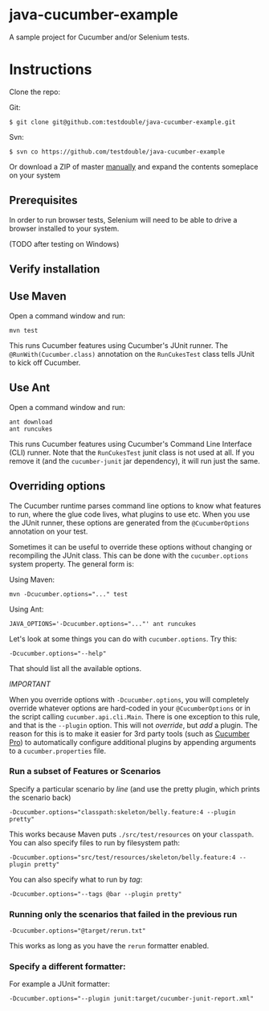 
# java-cucumber-example

A sample project for Cucumber and/or Selenium tests.

# Instructions

Clone the repo:

Git:
```
$ git clone git@github.com:testdouble/java-cucumber-example.git
```

Svn:
```
$ svn co https://github.com/testdouble/java-cucumber-example
```

Or download a ZIP of master [manually](https://github.com/testdouble/java-cucumber-example/archive/master.zip) and expand the contents someplace on your system

## Prerequisites

In order to run browser tests, Selenium will need to be able to drive a browser
installed to your system.

(TODO after testing on Windows)

## Verify installation

## Use Maven

Open a command window and run:

    mvn test

This runs Cucumber features using Cucumber's JUnit runner. The `@RunWith(Cucumber.class)` annotation on the `RunCukesTest`
class tells JUnit to kick off Cucumber.

## Use Ant

Open a command window and run:

    ant download
    ant runcukes

This runs Cucumber features using Cucumber's Command Line Interface (CLI) runner. Note that the `RunCukesTest` junit class is not used at all.
If you remove it (and the `cucumber-junit` jar dependency), it will run just the same.

## Overriding options

The Cucumber runtime parses command line options to know what features to run, where the glue code lives, what plugins to use etc.
When you use the JUnit runner, these options are generated from the `@CucumberOptions` annotation on your test.

Sometimes it can be useful to override these options without changing or recompiling the JUnit class. This can be done with the
`cucumber.options` system property. The general form is:

Using Maven:

    mvn -Dcucumber.options="..." test

Using Ant:

    JAVA_OPTIONS='-Dcucumber.options="..."' ant runcukes

Let's look at some things you can do with `cucumber.options`. Try this:

    -Dcucumber.options="--help"

That should list all the available options.

*IMPORTANT*

When you override options with `-Dcucumber.options`, you will completely override whatever options are hard-coded in
your `@CucumberOptions` or in the script calling `cucumber.api.cli.Main`. There is one exception to this rule, and that
is the `--plugin` option. This will not _override_, but _add_ a plugin. The reason for this is to make it easier
for 3rd party tools (such as [Cucumber Pro](https://cucumber.pro/)) to automatically configure additional plugins by appending arguments to a `cucumber.properties`
file.

### Run a subset of Features or Scenarios

Specify a particular scenario by *line* (and use the pretty plugin, which prints the scenario back)

    -Dcucumber.options="classpath:skeleton/belly.feature:4 --plugin pretty"

This works because Maven puts `./src/test/resources` on your `classpath`.
You can also specify files to run by filesystem path:

    -Dcucumber.options="src/test/resources/skeleton/belly.feature:4 --plugin pretty"

You can also specify what to run by *tag*:

    -Dcucumber.options="--tags @bar --plugin pretty"

### Running only the scenarios that failed in the previous run

    -Dcucumber.options="@target/rerun.txt"

This works as long as you have the `rerun` formatter enabled.

### Specify a different formatter:

For example a JUnit formatter:

    -Dcucumber.options="--plugin junit:target/cucumber-junit-report.xml"
